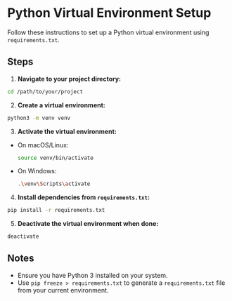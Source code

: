# Python Virtual Environment Setup

Follow these instructions to set up a Python virtual environment using `requirements.txt`.

## Steps

1. **Navigate to your project directory:**

```sh
cd /path/to/your/project
```

2. **Create a virtual environment:**

```sh
python3 -m venv venv
```

3. **Activate the virtual environment:**

- On macOS/Linux:
  ```sh
  source venv/bin/activate
  ```
- On Windows:
  ```sh
  .\venv\Scripts\activate
  ```

4. **Install dependencies from `requirements.txt`:**

```sh
pip install -r requirements.txt
```

5. **Deactivate the virtual environment when done:**

```sh
deactivate
```

## Notes

- Ensure you have Python 3 installed on your system.
- Use `pip freeze > requirements.txt` to generate a `requirements.txt` file from your current environment.
